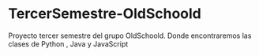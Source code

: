 # TercerSemestre-OldSchoold
Proyecto tercer semestre del grupo OldSchoold. Donde encontraremos las clases de Python , Java y JavaScript
